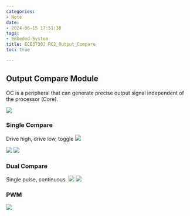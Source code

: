 ```yaml
---
categories:
- Note
date:
- 2024-06-15 17:51:30
tags:
- Embeded-System
title: ECE3730J RC2_Output_Compare
toc: true

---
```

## Output Compare Module

OC is a peripheral that can generate precise output signal independent of the processor (Core).

![](Pasted_image_20240617160331.png)
### Single Compare

Drive high, drive low, toggle
![](Pasted_image_20240617154200.png)

![](Pasted_image_20240617154213.png)
![](Pasted_image_20240617154922.png)



### Dual Compare

Single pulse, continuous.
![](Pasted_image_20240617154942.png)
![](Pasted_image_20240617154951.png)

### PWM
![](Pasted_image_20240617155524.png)

